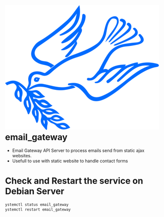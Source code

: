 # ![email_gateway](pages/public/img/logo.svg) email_gateway
* Email Gateway API Server to process emails send from static ajax websites.
* Usefull to use with static website to handle contact forms 


# Check and Restart the service on Debian Server
```
ystemctl status email_gateway
ystemctl restart email_gateway
```

